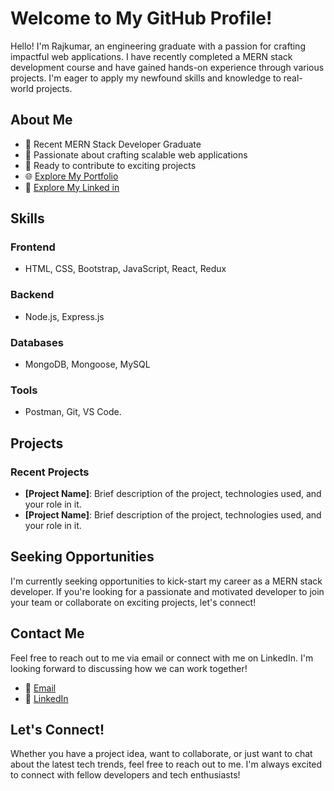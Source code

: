 # Welcome to My GitHub Profile!

Hello! I'm Rajkumar, an engineering graduate with a passion for crafting impactful web applications. I have recently completed a MERN stack development course and have gained hands-on experience through various projects. I'm eager to apply my newfound skills and knowledge to real-world projects.


## About Me

- 🌱 Recent MERN Stack Developer Graduate
- 💼 Passionate about crafting scalable web applications
- 🚀 Ready to contribute to exciting projects
- 🌐 [Explore My Portfolio](https://rajkumar-portfolio-35.vercel.app/)
- 🔗 [Explore My Linked in](https://www.linkedin.com/in/rajkumar-mern-developer/)

## Skills

### Frontend

- HTML, CSS, Bootstrap, JavaScript, React, Redux

### Backend

- Node.js, Express.js

### Databases

- MongoDB, Mongoose, MySQL

### Tools

- Postman, Git, VS Code.


## Projects

### Recent Projects

- **[Project Name]**: Brief description of the project, technologies used, and your role in it.
- **[Project Name]**: Brief description of the project, technologies used, and your role in it.

## Seeking Opportunities

I'm currently seeking opportunities to kick-start my career as a MERN stack developer. If you're looking for a passionate and motivated developer to join your team or collaborate on exciting projects, let's connect!

## Contact Me

Feel free to reach out to me via email or connect with me on LinkedIn. I'm looking forward to discussing how we can work together!

- 📧 [Email](mailto:rajkumaranbu192@gmail.com)
- 🔗 [LinkedIn](https://www.linkedin.com/in/rajkumar-mern-developer/)

## Let's Connect!

Whether you have a project idea, want to collaborate, or just want to chat about the latest tech trends, feel free to reach out to me. I'm always excited to connect with fellow developers and tech enthusiasts!

